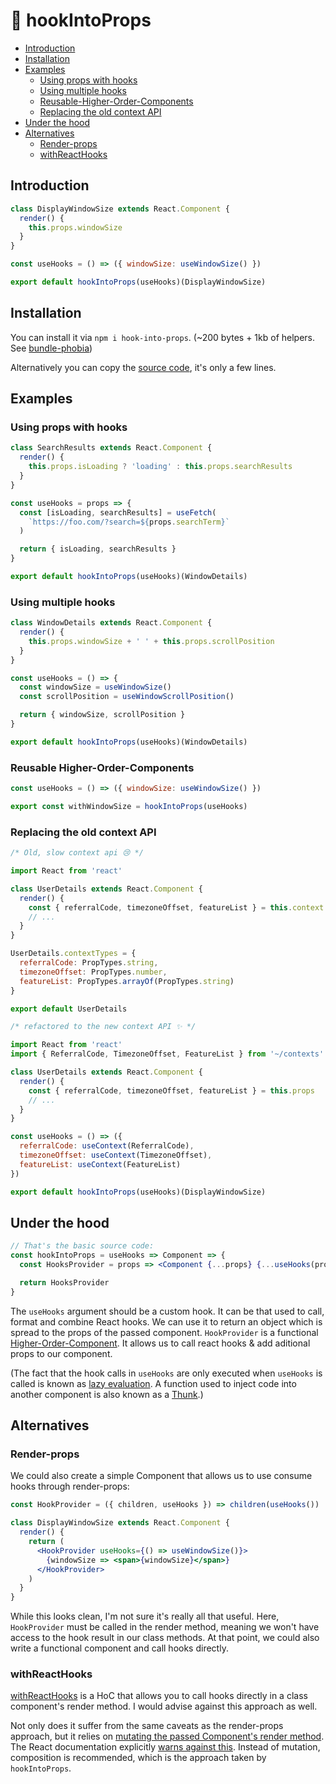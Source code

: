 # 🚢 hookIntoProps

- [Introduction](#Introduction)
- [Installation](#Installation)
- [Examples](#Examples)
  - [Using props with hooks](#Using-props-with-hooks)
  - [Using multiple hooks](#Using-multiple-hooks)
  - [Reusable-Higher-Order-Components](#Reusable-Higher-Order-Components)
  - [Replacing the old context API](#Replacing-the-old-context-API)
- [Under the hood](#Under-the-hood)
- [Alternatives](#Alternatives)
  - [Render-props](#Render-props)
  - [withReactHooks](#withReactHooks)

## Introduction

```jsx
class DisplayWindowSize extends React.Component {
  render() {
    this.props.windowSize
  }
}

const useHooks = () => ({ windowSize: useWindowSize() })

export default hookIntoProps(useHooks)(DisplayWindowSize)
```

## Installation

You can install it via `npm i hook-into-props`. (~200 bytes + 1kb of helpers. See [bundle-phobia](https://bundlephobia.com/result?p=hook-into-props))

Alternatively you can copy the [source code](src/index.js), it's only a few lines.

## Examples

### Using props with hooks

```jsx
class SearchResults extends React.Component {
  render() {
    this.props.isLoading ? 'loading' : this.props.searchResults
  }
}

const useHooks = props => {
  const [isLoading, searchResults] = useFetch(
    `https://foo.com/?search=${props.searchTerm}`
  )

  return { isLoading, searchResults }
}

export default hookIntoProps(useHooks)(WindowDetails)
```

### Using multiple hooks

```jsx
class WindowDetails extends React.Component {
  render() {
    this.props.windowSize + ' ' + this.props.scrollPosition
  }
}

const useHooks = () => {
  const windowSize = useWindowSize()
  const scrollPosition = useWindowScrollPosition()

  return { windowSize, scrollPosition }
}

export default hookIntoProps(useHooks)(WindowDetails)
```

### Reusable Higher-Order-Components

```jsx
const useHooks = () => ({ windowSize: useWindowSize() })

export const withWindowSize = hookIntoProps(useHooks)
```

### Replacing the old context API

```jsx
/* Old, slow context api 😢 */

import React from 'react'

class UserDetails extends React.Component {
  render() {
    const { referralCode, timezoneOffset, featureList } = this.context
    // ...
  }
}

UserDetails.contextTypes = {
  referralCode: PropTypes.string,
  timezoneOffset: PropTypes.number,
  featureList: PropTypes.arrayOf(PropTypes.string)
}

export default UserDetails
```

```jsx
/* refactored to the new context API ✨ */

import React from 'react'
import { ReferralCode, TimezoneOffset, FeatureList } from '~/contexts'

class UserDetails extends React.Component {
  render() {
    const { referralCode, timezoneOffset, featureList } = this.props
    // ...
  }
}

const useHooks = () => ({
  referralCode: useContext(ReferralCode),
  timezoneOffset: useContext(TimezoneOffset),
  featureList: useContext(FeatureList)
})

export default hookIntoProps(useHooks)(DisplayWindowSize)
```

## Under the hood

```jsx
// That's the basic source code:
const hookIntoProps = useHooks => Component => {
  const HooksProvider = props => <Component {...props} {...useHooks(props)} />

  return HooksProvider
}
```

The `useHooks` argument should be a custom hook. It can be that used to call, format and combine React hooks. We can use it to return an object which is spread to the props of the passed component. `HookProvider` is a functional [Higher-Order-Component](https://reactjs.org/docs/higher-order-components.html). It allows us to call react hooks & add aditional props to our component.

(The fact that the hook calls in `useHooks` are only executed when `useHooks` is called is known as [lazy evaluation](https://stackoverflow.com/a/38904906). A function used to inject code into another component is also known as a [Thunk](https://en.wikipedia.org/wiki/Thunk).)

## Alternatives

### Render-props

We could also create a simple Component that allows us to use consume hooks through render-props:

```jsx
const HookProvider = ({ children, useHooks }) => children(useHooks())

class DisplayWindowSize extends React.Component {
  render() {
    return (
      <HookProvider useHooks={() => useWindowSize()}>
        {windowSize => <span>{windowSize}</span>}
      </HookProvider>
    )
  }
}
```

While this looks clean, I'm not sure it's really all that useful. Here, `HookProvider` must be called in the render method, meaning we won't have access to the hook result in our class methods. At that point, we could also write a functional component and call hooks directly.

### withReactHooks

[withReactHooks](https://github.com/kesne/with-react-hooks) is a HoC that allows you to call hooks directly in a class component's render method. I would advise against this approach as well.

Not only does it suffer from the same caveats as the render-props approach, but it relies on [mutating the passed Component's render method](https://github.com/kesne/with-react-hooks/blob/master/src/index.tsx). The React documentation explicitly [warns against this](https://reactjs.org/docs/higher-order-components.html#dont-mutate-the-original-component-use-composition). Instead of mutation, composition is recommended, which is the approach taken by `hookIntoProps`.
